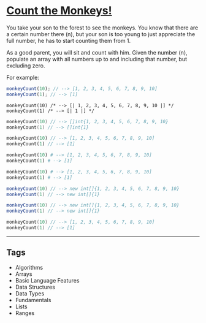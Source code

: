 # [Count the Monkeys!](https://www.codewars.com/kata/56f69d9f9400f508fb000ba7)

You take your son to the forest to see the monkeys. You know that there are a certain number there (n), but your son is too young to just appreciate the full number, he has to start counting them from 1.

As a good parent, you will sit and count with him. Given the number (n), populate an array with all numbers up to and including that number, but excluding zero.

For example:

```javascript
monkeyCount(10); // --> [1, 2, 3, 4, 5, 6, 7, 8, 9, 10]
monkeyCount(1); // --> [1]
```

```reason
monkeyCount(10) /* --> [| 1, 2, 3, 4, 5, 6, 7, 8, 9, 10 |] */
monkeyCount(1) /* --> [| 1 |] */
```

```go
monkeyCount(10) // --> []int{1, 2, 3, 4, 5, 6, 7, 8, 9, 10}
monkeyCount(1) // --> []int{1}
```

```php
monkeyCount(10) // --> [1, 2, 3, 4, 5, 6, 7, 8, 9, 10]
monkeyCount(1) // --> [1]
```

```python
monkeyCount(10) # --> [1, 2, 3, 4, 5, 6, 7, 8, 9, 10]
monkeyCount(1) # --> [1]
```

```ruby
monkeyCount(10) # --> [1, 2, 3, 4, 5, 6, 7, 8, 9, 10]
monkeyCount(1) # --> [1]
```

```java
monkeyCount(10) // --> new int[]{1, 2, 3, 4, 5, 6, 7, 8, 9, 10}
monkeyCount(1) // --> new int[]{1}
```

```csharp
monkeyCount(10) // --> new int[]{1, 2, 3, 4, 5, 6, 7, 8, 9, 10}
monkeyCount(1) // --> new int[]{1}
```

```swift
monkeyCount(10) // --> [1, 2, 3, 4, 5, 6, 7, 8, 9, 10]
monkeyCount(1) // --> [1]
```

---

## Tags

- Algorithms
- Arrays
- Basic Language Features
- Data Structures
- Data Types
- Fundamentals
- Lists
- Ranges
